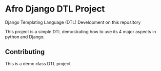 # Afro Django DTL Project

Django Templating Language (DTL) Development on this repository 

This project is a simple DTL demostrating how to use its 4 major aspects in python and Django.
 
## Contributing

This is a demo class DTL project

